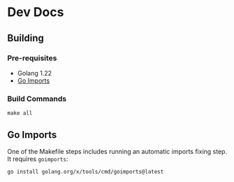 # Dev Docs

## Building

### Pre-requisites

- Golang 1.22
- [Go Imports](#go-imports)

### Build Commands

```shell
make all
```

## Go Imports

One of the Makefile steps includes running an automatic imports fixing step. It requires `goimports`:

```shell
go install golang.org/x/tools/cmd/goimports@latest
```
